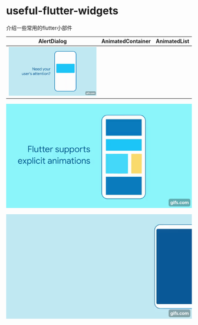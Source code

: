 # useful-flutter-widgets
介绍一些常用的flutter小部件


|AlertDialog	|AnimatedContainer		|AnimatedList		|
|:------------:|:------------:|:-------------:|
|![](https://github.com/Jackycai23237/useful-flutter-widgets/blob/main/gif/AlertDialog.gif)

![](https://github.com/Jackycai23237/useful-flutter-widgets/blob/main/gif/AnimatedContainer.gif)

![](https://github.com/Jackycai23237/useful-flutter-widgets/blob/main/gif/AnimatedList.gif)
